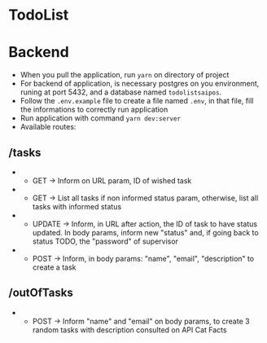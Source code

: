 # TodoList
# Backend
* When you pull the application, run `yarn` on directory of project
* For backend of application, is necessary postgres on you environment, runing at port 5432, and a database named `todolistsaipos`.
* Follow the `.env.example` file to create a file named `.env`, in that file, fill the informations to correctly run application
* Run application with command `yarn dev:server`
* Available routes:
 ## /tasks
 * * GET -> Inform on URL param, ID of wished task
 * * GET -> List all tasks if non informed status param, otherwise, list all tasks with informed status
 * * UPDATE -> Inform, in URL after action, the ID of task to have status updated. In body params, inform new "status" and, if going back to status TODO, the "password" of supervisor
 * * POST -> Inform, in body params: "name", "email", "description" to create a task
 
 ## /outOfTasks
 * * POST -> Inform "name" and "email" on body params, to create 3 random tasks with description consulted on API Cat Facts
 
